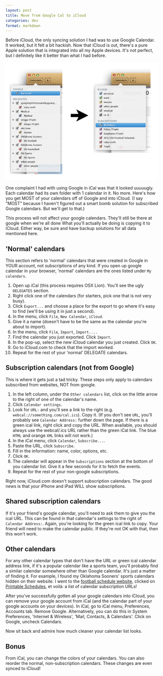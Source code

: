 ```yaml
---
layout: post
title: Move from Google Cal to iCloud
categories: dev
format: markdown
---
```


Before iCloud, the only syncing solution I had was to use Google Calendar.
It worked, but it felt a bit hackish.
Now that iCloud is out, there's a pure Apple solution that is integrated into all my Apple devices.
It's not perfect, but I definitely like it better than what I had before.

<img src="/images/google_calendar_to_calendar_app.png" />

One complaint I had with using Google in iCal was that it looked uuuuugly.
Each calendar had its own folder with 1 calendar in it.
No more.
Here's how you get MOST of your calendars off of Google and into iCloud.
(I say "MOST" because I haven't figured out a smart bomb solution for subscribed Google calendars.
But we'll get to that.)

This process will not affect your google calendars.
They'll still be there at google when we're all done What you'll actually be doing is copying it to iCloud.
Either way, be sure and have backup solutions for all data mentioned here.

## 'Normal' calendars

This section refers to 'normal' calendars that were created in Google in YOUR account, not subscriptions of any kind.
If you open up google calendar in your browser, 'normal' calendars are the ones listed under `My calendars`.

1. Open up iCal (this process requires OSX Lion). You'll see the ugly `DELEGATES` section.
1. Right click one of the calendars (for starters, pick one that is not very busy).
1. Click `Export...` and choose a place for the export to go where it's easy to find (we'll be using it in just a second).
1. In the menu, click `File`, `New Calendar`, `iCloud`.
1. Give it a name (doesn't have to be the same as the calendar you're about to import).
1. In the menu, click `File`, `Import`, `Import....`
1. Find the calendar you just exported. Click `Import`.
1. In the pop-up, select the new iCloud calendar you just created. Click `OK`.
1. Go to iCloud.com to check that the import worked.
1. Repeat for the rest of your 'normal' DELEGATE calendars.

## Subscription calendars (not from Google)

This is where it gets just a tad tricky. These steps only apply to calendars subscribed from websites, NOT from google.

1. In the left column, under the `Other calendars` list, click on the little arrow to the right of one of the calendar's name.
1. Click `Calendar settings`.
1. Look for `URL:` and you'll see a link to the right (e.g. `webcal://something.com/cal.ics`). Copy it. (If you don't see `URL`, you'll probably see `Calendar Address:` further down the page. If there is a green ical link, right click and copy the URL. When available, you should always use the webcal/.ics URL rather than the green iCal link. The blue `HTML` and orange `XML` links will not work.)
1. In the iCal menu, click `Calendar`, `Subscribe...`.
1. Paste the URL, click `Subscribe`.
1. Fill in the information: name, color, options, etc.
1. Click `OK`.
1. The calendar will appear in the `Subscriptions` section at the bottom of you calendar list. Give it a few seconds for it to fetch the events.
1. Repeat for the rest of your non-google subscriptions.

Right now, iCloud.com doesn't support subscription calendars.
The good news is that your iPhone and iPad WILL show subscriptions.

## Shared subscription calendars

If it's your friend's google calendar, you'll need to ask them to give you the ical URL.
This can be found in that calendar's settings to the right of `Calendar Address:`.
Again, you're looking for the green ical link to copy.
Your friend will need to make the calendar public.
If they're not OK with that, then this won't work.

## Other calendars

For any other calendar types that don't have the URL or green ical calendar address link, if it's a popular calendar like a sports team, you'll probably find a similar calendar somewhere other than Google calendar.
It's just a matter of finding it.
For example, I found my Oklahoma Sooners' sports calendars hidden on their website.
I went to the [football schedule website](http://www.soonersports.com/sports/m-footbl/sched/okla-m-footbl-sched.html), clicked on [Printable Schedules](http://www.soonersports.com/ot/printable_schedules.html), et voilà: a list of calendar subscription URLs!

After you've successfully gotten all your google calendars into iCloud, you can remove your google account from iCal (and the calendar part of your google accounts on your devices).
In iCal, go to iCal menu, Preferences, Accounts tab. Remove Google.
Alternatively, you can do this in System Preferences, 'Internet & Wireless', 'Mail, Contacts, & Calendars'.
Click on Google, uncheck Calendars.

Now sit back and admire how much cleaner your calendar list looks.

## Bonus

From iCal, you can change the colors of your calendars.
You can also reorder the normal, non-subscription calendars.
These changes are even synced to iCloud!
